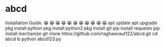 # abcd 
Installation Guide. 
😁 😁 😁 😁 😁 😁 😁 😁 😁 😁 😁 
apt update 
apt upgrade 
pkg install python 
pkg install python2
pkg install git
pip install requests 
pip install mechanize 
git clone httos://github.com/raghawraut122/abcd.git
cd abcd
ls
python abcd123.py
